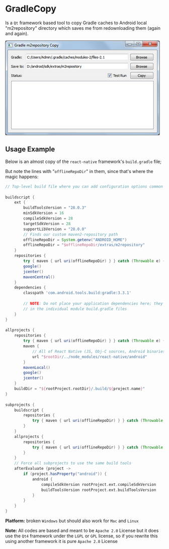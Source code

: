 # GradleCopy
Is a `Qt` framework based tool to copy Gradle caches to Android local "m2repository" directory which saves me from redownloading them (again and again).

![Preview](todo/preview.png?raw=true "Windows preview")

## Usage Example
Below is an almost copy of the `react-native` framework's `build.gradle` file;

But note the lines with "`offlineRepoDir`" in them, since that's where the magic happens:
```groovy
// Top-level build file where you can add configuration options common to all sub-projects/modules.

buildscript {
    ext {
        buildToolsVersion = "28.0.3"
        minSdkVersion = 16
        compileSdkVersion = 28
        targetSdkVersion = 28
        supportLibVersion = "28.0.0"
        // Finds our custom maven2-repository path
        offlineRepoDir = System.getenv("ANDROID_HOME")
        offlineRepoDir = "$offlineRepoDir/extras/m2repository"
    }
    repositories {
        try { maven { url uri(offlineRepoDir) } } catch (Throwable e) {}
        google()
        jcenter()
        mavenCentral()
    }
    dependencies {
        classpath 'com.android.tools.build:gradle:3.3.1'

        // NOTE: Do not place your application dependencies here; they belong
        // in the individual module build.gradle files
    }
}

allprojects {
    repositories {
        try { maven { url uri(offlineRepoDir) } } catch (Throwable e) {}
        maven {
            // All of React Native (JS, Obj-C sources, Android binaries) is installed from npm
            url "$rootDir/../node_modules/react-native/android"
        }
        mavenLocal()
        google()
        jcenter()
    }
    buildDir = "${rootProject.rootDir}/.build/${project.name}"
}

subprojects {
    buildscript {
        repositories {
            try { maven { url uri(offlineRepoDir) } } catch (Throwable e) {}
        }
    }
    allprojects {
        repositories {
            try { maven { url uri(offlineRepoDir) } } catch (Throwable e) {}
        }
    }
    // Force all subprojects to use the same build tools
    afterEvaluate {project ->
        if (project.hasProperty("android")) {
            android {
                compileSdkVersion rootProject.ext.compileSdkVersion
                buildToolsVersion rootProject.ext.buildToolsVersion
            }
        }
    }
}
```

**Platform:** broken `Windows` but should also work for `Mac` and `Linux`

**Note:**
All codes are based and meant to be `Apache 2.0` License but it does use the `Qt4` framework under the `LGPL` or `GPL` license, so if you rewrite this using another framework it is pure `Apache 2.0` License
